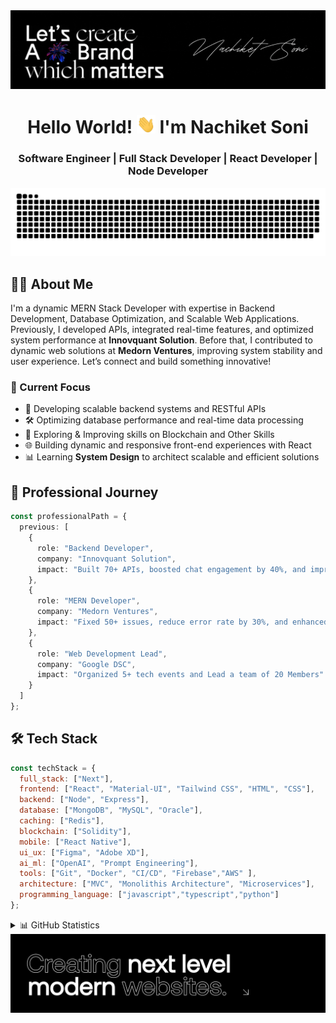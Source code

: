 <img src="./banner.gif"  />
<h1 align="center">Hello World! <img src="https://raw.githubusercontent.com/ABSphreak/ABSphreak/master/gifs/Hi.gif" width="30px"> I'm Nachiket Soni</h1>
<h3 align="center">Software Engineer | Full Stack Developer | React Developer | Node Developer </h3>

<picture>
  <source media="(prefers-color-scheme: dark)" srcset="https://raw.githubusercontent.com/nachiketsoni/nachiketsoni/output/github-snake-dark.svg" />
  <source media="(prefers-color-scheme: light)" srcset="https://raw.githubusercontent.com/nachiketsoni/nachiketsoni/output/github-snake.svg" />
  <img alt="github-snake" src="https://raw.githubusercontent.com/nachiketsoni/nachiketsoni/output/github-snake.svg" />
</picture>
  
## 👨‍💻 About Me
I'm a dynamic MERN Stack Developer with expertise in Backend Development, Database Optimization, and Scalable Web Applications. Previously, I developed APIs, integrated real-time features, and optimized system performance at **Innovquant Solution**. Before that, I contributed to dynamic web solutions at **Medorn Ventures**, improving system stability and user experience. Let’s connect and build something innovative! 

### 🚀 Current Focus  
- 🔧 Developing scalable backend systems and RESTful APIs  
- 🛠️ Optimizing database performance and real-time data processing  
- 🎯 Exploring & Improving skills on Blockchain and Other Skills
- 🌐 Building dynamic and responsive front-end experiences with React  
- 📊 Learning **System Design** to architect scalable and efficient solutions


## 💼 Professional Journey

```typescript
const professionalPath = {
  previous: [
    {
      role: "Backend Developer",
      company: "Innovquant Solution",
      impact: "Built 70+ APIs, boosted chat engagement by 40%, and improved DB performance by 30%"
    },
    {
      role: "MERN Developer",
      company: "Medorn Ventures",
      impact: "Fixed 50+ issues, reduce error rate by 30%, and enhanced system stability"
    },
    {
      role: "Web Development Lead",
      company: "Google DSC",
      impact: "Organized 5+ tech events and Lead a team of 20 Members"
    }
  ]
};

```

## 🛠️ Tech Stack

```javascript
const techStack = {
  full_stack: ["Next"],
  frontend: ["React", "Material-UI", "Tailwind CSS", "HTML", "CSS"],
  backend: ["Node", "Express"],
  database: ["MongoDB", "MySQL", "Oracle"],
  caching: ["Redis"],
  blockchain: ["Solidity"],
  mobile: ["React Native"],
  ui_ux: ["Figma", "Adobe XD"],
  ai_ml: ["OpenAI", "Prompt Engineering"],
  tools: ["Git", "Docker", "CI/CD", "Firebase","AWS" ],
  architecture: ["MVC", "Monolithis Architecture", "Microservices"],
  programming_language: ["javascript","typescript","python"]
};
```


<details>
<summary>📊 GitHub Statistics</summary>
<!-- START_SECTION:github_stats -->

> Last updated: 15/02/2025 at 06:47AM IST

📈 **Activity Overview**
- 💻 Total Commits: 1185
- ⭐ Total Stars Earned: 0
- 🔀 Pull Requests: 10
- 📝 Issues Created: 0
- 📦 Repositories: 61

🔝 **Most Used Languages**

- JavaScript: 36 repos

- Python: 6 repos

- CSS: 4 repos

- EJS: 4 repos

- TypeScript: 4 repos

- HTML: 3 repos

- Solidity: 1 repos
 
<!-- END_SECTION:github_stats -->
</p>
</details>





<!-- <div align="center">
  <a href="https://open.spotify.com/user/q30xf7s1lenc38r3eqi9jte5i">
    <img src="https://spotify-recently-played-readme.vercel.app/api?user=q30xf7s1lenc38r3eqi9jte5i&count=3" alt="Spotify recently played"  />
  </a>
</div> -->
<img src="./banner-2.jpg"  />
